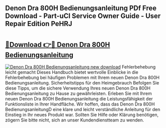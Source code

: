 ## Denon Dra 800H Bedienungsanleitung PDf Free Download - Part-uCI Service Owner Guide - User Repair Edition PeHRJ

# <h2><a href="http://df61xbl.blite.top/?on=Denon+Dra+800H+Bedienungsanleitung">🔗Download 👉🔴 Denon Dra 800H Bedienungsanleitung</a></h2>

[![Denon Dra 800H Bedienungsanleitung new download](https://i.imgur.com/lujVjoI.png)](http://df61xbl.blite.top/?on=Denon+Dra+800H+Bedienungsanleitung)
Fehlerbehebung leicht gemacht Dieses Handbuch bietet wertvolle Einblicke in die Fehlerbehebung bei häufigen Problemen mit Ihrem neuen Denon Dra 800H Bedienungsanleitung. Sicherheitstipps für den Heimgebrauch Befolgen Sie diese Tipps, um die sichere Verwendung Ihres neuen Denon Dra 800H Bedienungsanleitung zu Hause zu gewährleisten. Erleben Sie mit Ihrem neuen Denon Dra 800H Bedienungsanleitung die Leistungsfähigkeit der Funktionsliste in Ihrer Handfläche. Wir hoffen, dass das Denon Dra 800H BedienungsanleitungD eine klare und leicht verständliche Anleitung für den Einstieg in Ihr neues Produkt war. Sollten Sie Hilfe oder Klärung benötigen, zögern Sie bitte nicht, sich an unser Kundendienstteam zu wenden.
